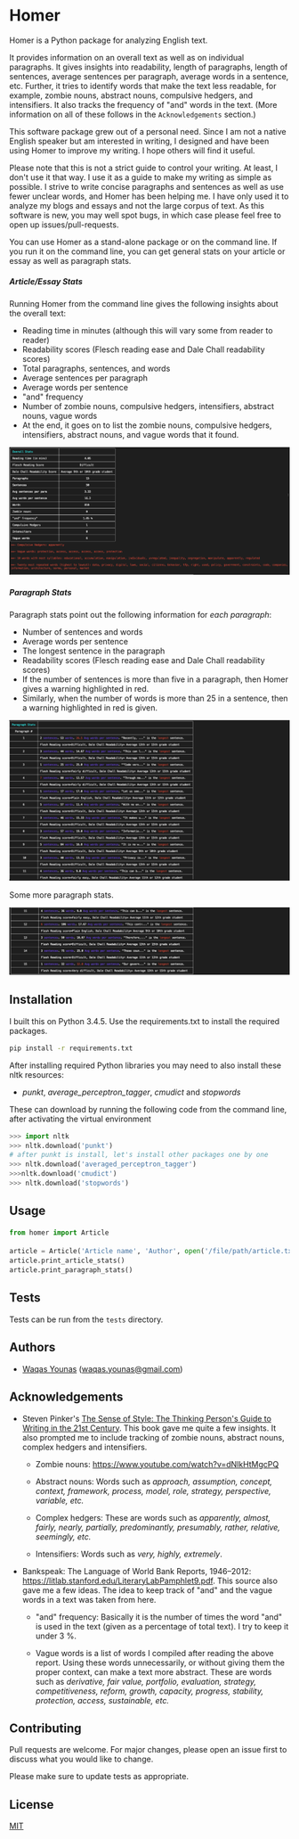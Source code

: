 # Homer

Homer is a Python package for analyzing English text.

It provides information on an overall text as well as on individual paragraphs. It gives insights into readability, length of paragraphs, length of sentences, average sentences per paragraph, average words in a sentence, etc. Further, it tries to identify words that make the text less readable, for example, zombie nouns, abstract nouns, compulsive hedgers, and intensifiers. It also tracks the frequency of "and" words in the text. (More information on all of these follows in the `Acknowledgements` section.)

This software package grew out of a personal need. Since I am not a native English speaker but am interested in writing, I designed and have been using Homer to improve my writing. I hope others will find it useful.

Please note that this is not a strict guide to control your writing. At least, I don't use it that way. I use it as a guide to make my writing as simple as possible. I strive to write concise paragraphs and sentences as well as use fewer unclear words, and Homer has been helping me. I have only used it to analyze my blogs and essays and not the large corpus of text. As this software is new, you may well spot bugs, in which case please feel free to open up issues/pull-requests.

You can use Homer as a stand-alone package or on the command line. If you run it on the command line, you can get general stats on your article or essay as well as paragraph stats.

#####  Article/Essay Stats

Running Homer from the command line gives the following insights about the overall text:

* Reading time in minutes (although this will vary some from reader to reader)
* Readability scores (Flesch reading ease and Dale Chall readability scores)
* Total paragraphs, sentences, and words
* Average sentences per paragraph
* Average words per sentence
* "and" frequency
* Number of zombie nouns, compulsive hedgers, intensifiers, abstract nouns, vague words
* At the end, it goes on to list the zombie nouns, compulsive hedgers, intensifiers, abstract nouns, and vague words that it found.


![Article stats](docs/article_stats.png)

##### Paragraph Stats

Paragraph stats point out the following information for _each paragraph_:

* Number of sentences and words
* Average words per sentence
* The longest sentence in the paragraph
* Readability scores (Flesch reading ease and Dale Chall readability scores)
* If the number of sentences is more than five in a paragraph, then Homer gives a warning highlighted in red.
* Similarly, when the number of words is more than 25 in a sentence, then a warning highlighted in red is given.


![Paragraph stats](docs/paragraph_stats.png)

Some more paragraph stats.

![More paragraph stats](docs/paragraph_stats_1.png)

## Installation

I built this on Python 3.4.5. Use the requirements.txt to install the required packages.

```bash
pip install -r requirements.txt
```

After installing required Python libraries you may need to also install these nltk resources:
- _punkt_,  _average_perceptron_tagger_, _cmudict_ and _stopwords_

These can download by running the following code from the command line, after activating the virtual environment
```Python
>>> import nltk
>>> nltk.download('punkt')
# after punkt is install, let's install other packages one by one
>>> nltk.download('averaged_perceptron_tagger')
>>>nltk.download('cmudict')
>>> nltk.download('stopwords')
```
## Usage

```python
from homer import Article

article = Article('Article name', 'Author', open('/file/path/article.txt').read())
article.print_article_stats()
article.print_paragraph_stats()
```

## Tests

Tests can be run from the `tests` directory.

## Authors

* [Waqas Younas](http://blog.wyounas.com) (waqas.younas@gmail.com)


## Acknowledgements

* Steven Pinker's [The Sense of Style: The Thinking Person's Guide to Writing in the 21st Century](https://www.amazon.com/Sense-Style-Thinking-Persons-Writing/dp/0143127799). This book gave me quite a few insights. It also prompted me to include tracking of zombie nouns, abstract nouns, complex hedgers and intensifiers.

  - Zombie nouns: https://www.youtube.com/watch?v=dNlkHtMgcPQ

  - Abstract nouns: Words such as _approach, assumption, concept, context, framework, process, model, role, strategy, perspective, variable, etc._

  - Complex hedgers: These are words such as _apparently, almost, fairly, nearly, partially, predominantly, presumably, rather, relative, seemingly, etc._

  - Intensifiers: Words such as _very, highly, extremely_.

* Bankspeak:
The Language
of World Bank Reports,
1946–2012: https://litlab.stanford.edu/LiteraryLabPamphlet9.pdf. This source also gave me a few ideas. The idea to keep track of "and" and the vague words in a text was taken from here.

    -  "and" frequency: Basically it is the number of times the word "and" is used in the text (given as a percentage of total text). I try to keep it under 3 %.

    - Vague words is a list of words I compiled after reading the above report.  Using these words unnecessarily, or without giving them the proper context, can make a text more abstract. These are words such as _derivative, fair value, portfolio, evaluation, strategy, competitiveness, reform, growth, capacity, progress, stability, protection, access, sustainable, etc._


## Contributing
Pull requests are welcome. For major changes, please open an issue first to discuss what you would like to change.

Please make sure to update tests as appropriate.

## License
[MIT](https://choosealicense.com/licenses/mit/)

